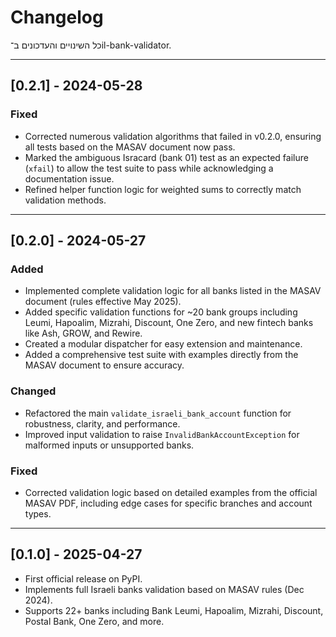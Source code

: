# Changelog

כל השינויים והעדכונים ב־il-bank-validator.

---

## [0.2.1] - 2024-05-28
### Fixed
- Corrected numerous validation algorithms that failed in v0.2.0, ensuring all tests based on the MASAV document now pass.
- Marked the ambiguous Isracard (bank 01) test as an expected failure (`xfail`) to allow the test suite to pass while acknowledging a documentation issue.
- Refined helper function logic for weighted sums to correctly match validation methods.

---

## [0.2.0] - 2024-05-27
### Added
- Implemented complete validation logic for all banks listed in the MASAV document (rules effective May 2025).
- Added specific validation functions for ~20 bank groups including Leumi, Hapoalim, Mizrahi, Discount, One Zero, and new fintech banks like Ash, GROW, and Rewire.
- Created a modular dispatcher for easy extension and maintenance.
- Added a comprehensive test suite with examples directly from the MASAV document to ensure accuracy.

### Changed
- Refactored the main `validate_israeli_bank_account` function for robustness, clarity, and performance.
- Improved input validation to raise `InvalidBankAccountException` for malformed inputs or unsupported banks.

### Fixed
- Corrected validation logic based on detailed examples from the official MASAV PDF, including edge cases for specific branches and account types.

---

## [0.1.0] - 2025-04-27
- First official release on PyPI.
- Implements full Israeli banks validation based on MASAV rules (Dec 2024).
- Supports 22+ banks including Bank Leumi, Hapoalim, Mizrahi, Discount, Postal Bank, One Zero, and more.
